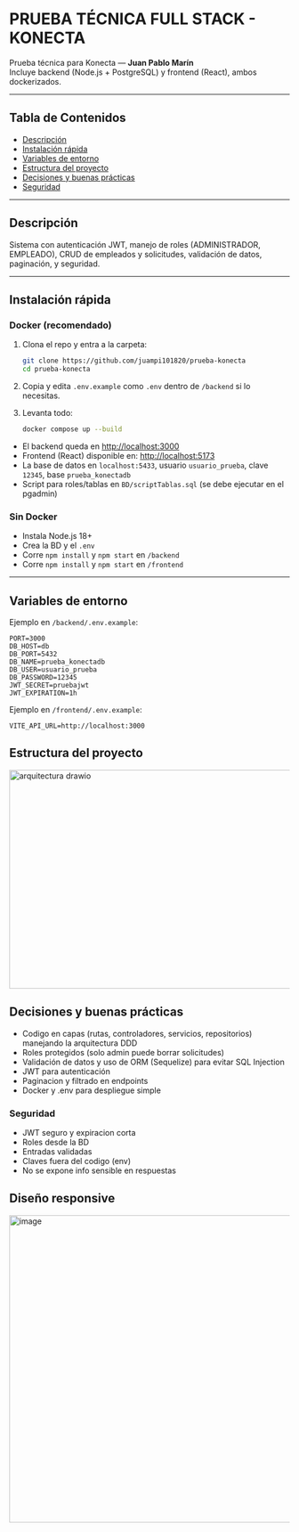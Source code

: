 # PRUEBA TÉCNICA FULL STACK - KONECTA

Prueba técnica para Konecta — **Juan Pablo Marín**  
Incluye backend (Node.js + PostgreSQL) y frontend (React), ambos dockerizados.

---

## Tabla de Contenidos

- [Descripción](#descripción)
- [Instalación rápida](#instalación-rápida)
- [Variables de entorno](#variables-de-entorno)
- [Estructura del proyecto](#estructura-del-proyecto)
- [Decisiones y buenas prácticas](#decisiones-y-buenas-prácticas)
- [Seguridad](#seguridad)

---

## Descripción

Sistema con autenticación JWT, manejo de roles (ADMINISTRADOR, EMPLEADO), CRUD de empleados y solicitudes, validación de datos, paginación, y seguridad.

---

## Instalación rápida

### Docker (recomendado)

1. Clona el repo y entra a la carpeta:
    ```bash
    git clone https://github.com/juampi101820/prueba-konecta
    cd prueba-konecta
    ```

2. Copia y edita `.env.example` como `.env` dentro de `/backend` si lo necesitas.

3. Levanta todo:
    ```bash
    docker compose up --build
    ```

- El backend queda en [http://localhost:3000](http://localhost:3000)
- Frontend (React) disponible en: [http://localhost:5173](http://localhost:5173)  
- La base de datos en `localhost:5433`, usuario `usuario_prueba`, clave `12345`, base `prueba_konectadb`
- Script para roles/tablas en `BD/scriptTablas.sql` (se debe ejecutar en el pgadmin)

### Sin Docker

- Instala Node.js 18+
- Crea la BD y el `.env`
- Corre `npm install` y `npm start` en `/backend`
- Corre `npm install` y `npm start` en `/frontend`
---

## Variables de entorno

Ejemplo en `/backend/.env.example`:
```env
PORT=3000
DB_HOST=db
DB_PORT=5432
DB_NAME=prueba_konectadb
DB_USER=usuario_prueba
DB_PASSWORD=12345
JWT_SECRET=pruebajwt
JWT_EXPIRATION=1h
```

Ejemplo en `/frontend/.env.example`:
```env
VITE_API_URL=http://localhost:3000
```

## Estructura del proyecto
<img width="991" height="393" alt="arquitectura drawio" src="https://github.com/user-attachments/assets/4d6b22f0-6b04-4a54-a617-7e0fdb7ef549" />

## Decisiones y buenas prácticas
- Codigo en capas (rutas, controladores, servicios, repositorios) manejando la arquitectura DDD
- Roles protegidos (solo admin puede borrar solicitudes)
- Validación de datos y uso de ORM (Sequelize) para evitar SQL Injection
- JWT para autenticación
- Paginacion y filtrado en endpoints
- Docker y .env para despliegue simple

### Seguridad
- JWT seguro y expiracion corta
- Roles desde la BD
- Entradas validadas
- Claves fuera del codigo (env)
- No se expone info sensible en respuestas

## Diseño responsive
<img width="1772" height="552" alt="image" src="https://github.com/user-attachments/assets/b358db59-85b0-4423-84dc-a1165f948799" />

